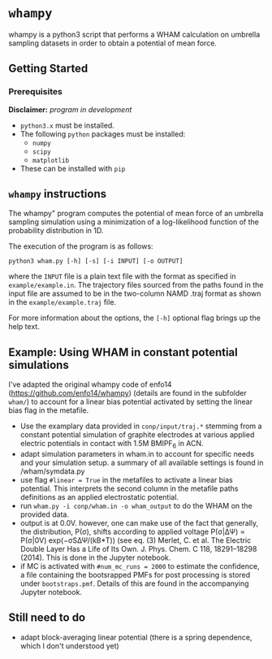 # `whampy`
whampy is a python3 script that performs a WHAM calculation on umbrella sampling datasets in order to obtain a potential of mean force.

## Getting Started

### Prerequisites

__Disclaimer:__ _program in development_

* `python3.x` must be installed.
* The following `python` packages must be installed:
  * `numpy`
  * `scipy`
  * `matplotlib`
* These can be installed with `pip`

## `whampy` instructions
The whampy" program computes the potential of mean force of an umbrella
sampling simulation using a minimization of a log-likelihood function of
the probability distribution in 1D. 

The execution of the program is as follows:

```shell
python3 wham.py [-h] [-s] [-i INPUT] [-o OUTPUT]
```

where the `INPUT` file is a plain text file with the format as specified
in `example/example.in`.  The  trajectory  files sourced from the paths found in 
the input file are assumed to be in the two-column  NAMD .traj format as 
shown in the `example/example.traj` file. 

For more information about the options, the `[-h]` optional flag brings up
the help text.

## Example: Using WHAM in constant potential simulations

I've adapted the original whampy code of enfo14 (https://github.com/enfo14/whampy) (details are found in the subfolder `wham/`) to account for a linear bias potential activated by setting the linear bias flag in the metafile.

* Use the examplary data provided in `conp/input/traj.*` stemming from a constant potential simulation of graphite electrodes at various applied electric potentials in contact with 1.5M BMIPF<sub>6</sub> in ACN.
* adapt simulation parameters in wham.in to account for specific needs and your simulation setup. a summary of all available settings is found in /wham/symdata.py
* use flag `#linear = True` in the metafiles to activate a linear bias potential. This interprets the second column in the metafile paths definitions as an applied electrostatic potential.
* run `wham.py -i conp/wham.in -o wham_output` to do the WHAM on the provided data.
* output is at 0.0V. however, one can make use of the fact that generally, the distribution, P(σ), shifts according to applied voltage P(σ|ΔΨ) ∝ P(σ|0V) exp(−σSΔΨ/(kB*T)) (see eq. (3) Merlet, C. et al. The Electric Double Layer Has a Life of Its Own. J. Phys. Chem. C 118, 18291–18298 (2014). This is done in the Jupyter notebook.
* if MC is activated with `#num_mc_runs = 2000` to estimate the confidence, a file containing the bootsrapped PMFs for post processing is stored under `bootstraps.pmf`. Details of this are found in the accompanying Jupyter notebook.

## Still need to do

* adapt block-averaging linear potential (there is a spring dependence, which I don't understood yet)

